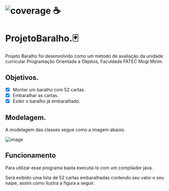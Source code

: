 # ![coverage](https://img.shields.io/badge/JAVA-100%25-blue) ☕
# ProjetoBaralho.:black_joker:
Projeto Baralho foi desenvolvido como um método de avaliação da unidade curricular Programação Orientada a Objetos, Faculdade FATEC Mogi Mirim.

## Objetivos.
- [x] Montar um baralho com 52 cartas.
- [x] Embaralhar as cartas.
- [x] Exibir o baralho já embaralhado.

## Modelagem.
A modelagem das classes segue como a imagem abaixo.

![image](https://user-images.githubusercontent.com/49002375/112768524-c7179080-8ff2-11eb-86c3-afa61f093b1f.png)


## Funcionamento
<p>Para utilizar esse programa basta executá-lo com um compilador java.</p>
Será exibido uma lista de 52 cartas embaralhadas contendo seu valor e seu naipe, assim como ilustra a figura a seguir.
<br>

